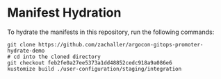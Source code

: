 # Manifest Hydration

To hydrate the manifests in this repository, run the following commands:

```shell
git clone https://github.com/zachaller/argocon-gitops-promoter-hydrate-demo
# cd into the cloned directory
git checkout feb2fe0a27ee5373a1dd48852cedc918a9a086e6
kustomize build ./user-configuration/staging/integration
```
